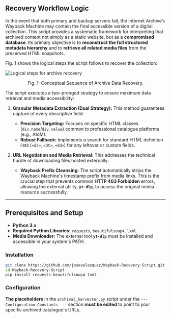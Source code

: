## Recovery Workflow Logic

In the event that both primary and backup servers fail, the Internet Archive’s Wayback Machine may contain the final accessible version of a digital collection. This script provides a systematic framework for interpreting that archived content not simply as a static website, but as a **compromised database**. Its primary objective is to **reconstruct the full structured metadata hierarchy** and to **retrieve all related media files** from the preserved HTML snapshots.

Fig. 1 shows the logical steps the script follows to recover the collection:

![Logical steps for archive recovery](https://github.com/user-attachments/assets/99f349c9-1c6b-412b-9bcb-fe2ce76ce212)

<p align="center">Fig. 1: Conceptual Sequence of Archive Data Recovery.</p>


The script executes a two-pronged strategy to ensure maximum data retrieval and media accessibility:

1.  **Granular Metadata Extraction (Dual Strategy):** This method guarantees capture of every descriptive field:

    * **Precision Targeting:** Focuses on specific HTML classes (`div.name`/`div.value`) common to professional catalogue platforms (e.g., AtoM).
    * **Robust Fallback:** Implements a search for standard HTML definition lists (`<dl>`, `<dt>`, `<dd>`) for any leftover or custom fields.

2.  **URL Negotiation and Media Retrieval:** This addresses the technical hurdle of downloading files hosted externally:

    * **Wayback Prefix Cleansing:** The script automatically strips the Wayback Machine's timestamp prefix from media links. This is the crucial step that prevents common **HTTP 403 Forbidden** errors, allowing the external utility, **`yt-dlp`**, to access the original media resource successfully.

***

## Prerequisites and Setup

* **Python 3.x**
* **Required Python Libraries:** `requests`, `beautifulsoup4`, `lxml`.
* **Media Downloader:** The external tool **`yt-dlp`** must be installed and accessible in your system's PATH.

### Installation

```bash
git clone https://github.com/josevelazquez/Wayback-Recovery-Script.git
cd Wayback-Recovery-Script
pip install requests beautifulsoup4 lxml
```

### Configuration

**The placeholders** in the `archival_harvester.py` script under the `--- Configuration Constants ---` section **must be edited** to point to your specific archived catalogue's URLs.
